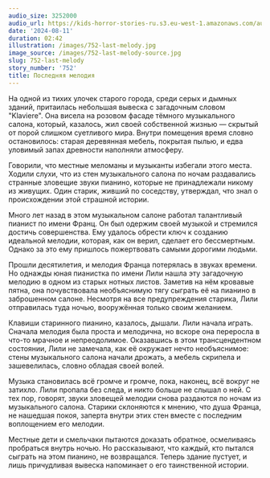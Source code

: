```yaml
---
audio_size: 3252000
audio_url: https://kids-horror-stories-ru.s3.eu-west-1.amazonaws.com/audio/752-last-melody.mp3
date: '2024-08-11'
duration: 02:42
illustration: /images/752-last-melody.jpg
image_source: /images/752-last-melody-source.jpg
slug: 752-last-melody
story_number: '752'
title: Последняя мелодия
---
```


На одной из тихих улочек старого города, среди серых и дымных зданий, притаилась небольшая вывеска с загадочным словом "Klaviere". Она висела на розовом фасаде тёмного музыкального салона, который, казалось, жил своей собственной жизнью — скрытый от порой слишком суетливого мира. Внутри помещения время словно остановилось: старая деревянная мебель, покрытая пылью, и едва уловимый запах древности наполняли атмосферу.

Говорили, что местные меломаны и музыканты избегали этого места. Ходили слухи, что из стен музыкального салона по ночам раздавались странные зловещие звуки пианино, которые не принадлежали никому из живущих. Один старик, живший по соседству, утверждал, что знал о происхождении этой страшной истории.

Много лет назад в этом музыкальном салоне работал талантливый пианист по имени Франц. Он был одержим своей музыкой и стремился достичь совершенства. Ему удалось обрести ключ к созданию идеальной мелодии, которая, как он верил, сделает его бессмертным. Однако за это ему пришлось пожертвовать самыми дорогими людьми.

Прошли десятилетия, и мелодия Франца потерялась в звуках времени. Но однажды юная пианистка по имени Лили нашла эту загадочную мелодию в одном из старых нотных листов. Заметив на нём кровавые пятна, она почувствовала необъяснимую тягу сыграть её на пианино в заброшенном салоне. Несмотря на все предупреждения старика, Лили отправилась туда ночью, вооружённая только своим желанием.

Клавиши старинного пианино, казалось, дышали. Лили начала играть. Сначала мелодия была проста и мелодична, но вскоре она переросла в что-то мрачное и непреодолимое. Оказавшись в этом трансцендентном состоянии, Лили не замечала, как её окружает нечто необъяснимое: стены музыкального салона начали дрожать, а мебель скрипела и зашевелилась, словно обладая своей волей.

Музыка становилась всё громче и громче, пока, наконец, всё вокруг не затихло. Лили пропала без следа, и никто больше не слышал о ней. С тех пор, говорят, звуки зловещей мелодии снова раздаются по ночам из музыкального салона. Старики склоняются к мнению, что душа Франца, не нашедшая покоя, заперта внутри этих стен вместе с последним воплощением его мелодии.

Местные дети и смельчаки пытаются доказать обратное, осмеливаясь пробраться внутрь ночью. Но рассказывают, что каждый, кто пытался сыграть на этом пианино, не возвращался. Теперь здание пустует, и лишь причудливая вывеска напоминает о его таинственной истории.